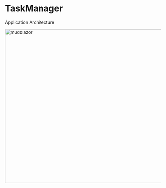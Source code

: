 # TaskManager

Application Architecture

<img src="https://github.com/TarasIskiv/TaskManager/assets/66842006/0b1b2655-858e-41ee-9471-a37021b0b91c" alt="mudblazor" width="1200" height="500"/> 

